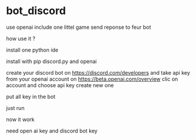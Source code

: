 # bot_discord

use openai 
include one littel game 
send reponse to feur bot 

how use it ? 

install one python ide 

install with pip 
discord.py 
and openai 

create your discord bot on
https://discord.com/developers
and take api key from your openai account on 
https://beta.openai.com/overview
clic on account and choose api key 
create new one 

put all key in the bot 

just run 

now it work


need open ai key and discord bot key

